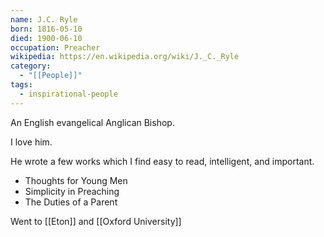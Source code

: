 ```yaml
---
name: J.C. Ryle
born: 1816-05-10
died: 1900-06-10
occupation: Preacher
wikipedia: https://en.wikipedia.org/wiki/J._C._Ryle
category:
  - "[[People]]"
tags:
  - inspirational-people
---
```

An English evangelical Anglican Bishop.

I love him.

He wrote a few works which I find easy to read, intelligent, and important.

- Thoughts for Young Men
- Simplicity in Preaching
- The Duties of a Parent

Went to [[Eton]] and [[Oxford University]]

